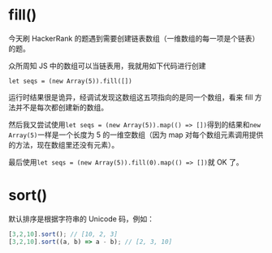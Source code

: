 # fill()

今天刷 HackerRank 的题遇到需要创建链表数组（一维数组的每一项是个链表）的题。

众所周知 JS 中的数组可以当链表用，我就用如下代码进行创建

`let seqs = (new Array(5)).fill([])`

运行时结果很是诡异，经调试发现这数组这五项指向的是同一个数组，看来 fill 方法并不是每次都创建新的数组。

然后我又尝试使用`let seqs = (new Array(5)).map(() => [])`得到的结果和`new Array(5)`一样是一个长度为 5 的一维空数组（因为 map 对每个数组元素调用提供的方法，现在数组里还没有元素）。

最后使用`let seqs = (new Array(5)).fill(0).map(() => [])`就 OK 了。

# sort()

默认排序是根据字符串的 Unicode 码，例如：

```js
[3,2,10].sort(); // [10, 2, 3]
[3,2,10].sort((a, b) => a - b); // [2, 3, 10]
```
